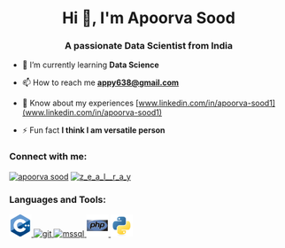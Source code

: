 <h1 align="center">Hi 👋, I'm Apoorva Sood</h1>
<h3 align="center">A passionate Data Scientist from India</h3>

- 🌱 I’m currently learning **Data Science**

- 📫 How to reach me **appy638@gmail.com**

- 📄 Know about my experiences [www.linkedin.com/in/apoorva-sood1](www.linkedin.com/in/apoorva-sood1)

- ⚡ Fun fact **I think I am versatile person**

<h3 align="left">Connect with me:</h3>
<p align="left">
<a href="https://linkedin.com/in/apoorva sood" target="blank"><img align="center" src="https://raw.githubusercontent.com/rahuldkjain/github-profile-readme-generator/master/src/images/icons/Social/linked-in-alt.svg" alt="apoorva sood" height="30" width="40" /></a>
<a href="https://instagram.com/z_e_a_l__r_a_y" target="blank"><img align="center" src="https://raw.githubusercontent.com/rahuldkjain/github-profile-readme-generator/master/src/images/icons/Social/instagram.svg" alt="z_e_a_l__r_a_y" height="30" width="40" /></a>
</p>

<h3 align="left">Languages and Tools:</h3>
<p align="left"> <a href="https://www.w3schools.com/cpp/" target="_blank" rel="noreferrer"> <img src="https://raw.githubusercontent.com/devicons/devicon/master/icons/cplusplus/cplusplus-original.svg" alt="cplusplus" width="40" height="40"/> </a> <a href="https://git-scm.com/" target="_blank" rel="noreferrer"> <img src="https://www.vectorlogo.zone/logos/git-scm/git-scm-icon.svg" alt="git" width="40" height="40"/> </a> <a href="https://www.microsoft.com/en-us/sql-server" target="_blank" rel="noreferrer"> <img src="https://www.svgrepo.com/show/303229/microsoft-sql-server-logo.svg" alt="mssql" width="40" height="40"/> </a> <a href="https://www.php.net" target="_blank" rel="noreferrer"> <img src="https://raw.githubusercontent.com/devicons/devicon/master/icons/php/php-original.svg" alt="php" width="40" height="40"/> </a> <a href="https://www.python.org" target="_blank" rel="noreferrer"> <img src="https://raw.githubusercontent.com/devicons/devicon/master/icons/python/python-original.svg" alt="python" width="40" height="40"/> </a> </p>

